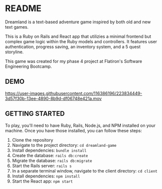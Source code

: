# README

Dreamland is a text-based adventure game inspired by both old and new text games.

This is a Ruby on Rails and React app that utilizies a minimal frontend but complex game logic within the Ruby models and controllers. It features user authentication, progress saving, an inventory system, and a 5 quest storyline. 

This game was created for my phase 4 project at Flatiron's Software Engineering Bootcamp.

## DEMO

https://user-images.githubusercontent.com/116386196/223834449-3d57f30b-13ee-4890-8b9d-df06748e421a.mov


## GETTING STARTED

To play, you'll need to have Ruby, Rails, Node.js, and NPM installed on your machine. Once you have those installed, you can follow these steps:

1. Clone the repository
2. Navigate to the project directory: `cd dreamland-game`
3. Install dependencies: `bundle install`
4. Create the database: `rails db:create`
5. Migrate the database: `rails db:migrate`
6. Start the Rails server: `rails s`
7. In a separate terminal window, navigate to the client directory: `cd client`
8. Install dependencies: `npm install`
9. Start the React app: `npm start`
